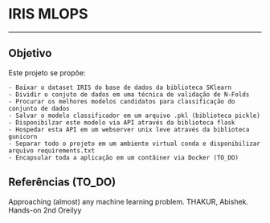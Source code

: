 # IRIS MLOPS
---


## Objetivo
Este projeto se propõe:

    - Baixar o dataset IRIS do base de dados da biblioteca SKlearn
    - Dividir o conjuto de dados em uma técnica de validação de N-Folds
    - Procurar os melhores modelos candidatos para classificação do conjunto de dados 
    - Salvar o modelo classificador em um arquivo .pkl (biblioteca pickle)
    - Disponibilzar este modelo via API através da biblioteca flask
    - Hospedar esta API em um webserver unix leve através da biblioteca gunicorn
    - Separar todo o projeto em um ambiente virtual conda e disponibilizar arquivo requirements.txt
    - Encapsular toda a aplicação em um contâiner via Docker (TO_DO)

## Referências (TO_DO)
Approaching (almost) any machine learning problem. THAKUR, Abishek.
Hands-on 2nd Oreilyy
